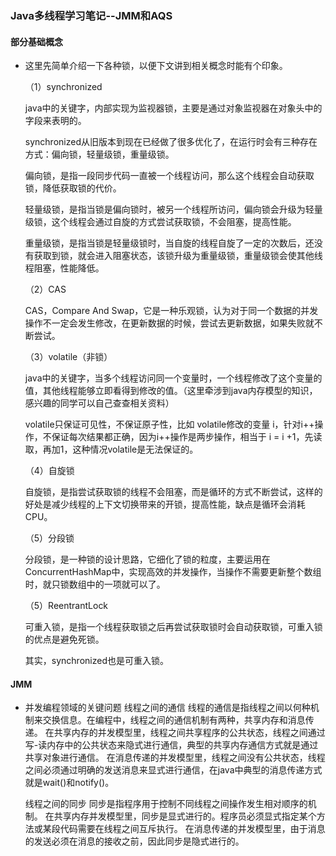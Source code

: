 ### Java多线程学习笔记--JMM和AQS 
#### 部分基础概念
   +  这里先简单介绍一下各种锁，以便下文讲到相关概念时能有个印象。
      
      （1）synchronized
      
      java中的关键字，内部实现为监视器锁，主要是通过对象监视器在对象头中的字段来表明的。
      
      synchronized从旧版本到现在已经做了很多优化了，在运行时会有三种存在方式：偏向锁，轻量级锁，重量级锁。
      
      偏向锁，是指一段同步代码一直被一个线程访问，那么这个线程会自动获取锁，降低获取锁的代价。
      
      轻量级锁，是指当锁是偏向锁时，被另一个线程所访问，偏向锁会升级为轻量级锁，这个线程会通过自旋的方式尝试获取锁，不会阻塞，提高性能。
      
      重量级锁，是指当锁是轻量级锁时，当自旋的线程自旋了一定的次数后，还没有获取到锁，就会进入阻塞状态，该锁升级为重量级锁，重量级锁会使其他线程阻塞，性能降低。
      
      （2）CAS
      
      CAS，Compare And Swap，它是一种乐观锁，认为对于同一个数据的并发操作不一定会发生修改，在更新数据的时候，尝试去更新数据，如果失败就不断尝试。
      
      （3）volatile（非锁）
      
      java中的关键字，当多个线程访问同一个变量时，一个线程修改了这个变量的值，其他线程能够立即看得到修改的值。（这里牵涉到java内存模型的知识，感兴趣的同学可以自己查查相关资料）
      
      volatile只保证可见性，不保证原子性，比如 volatile修改的变量 i，针对i++操作，不保证每次结果都正确，因为i++操作是两步操作，相当于 i = i +1，先读取，再加1，这种情况volatile是无法保证的。
      
      （4）自旋锁
      
      自旋锁，是指尝试获取锁的线程不会阻塞，而是循环的方式不断尝试，这样的好处是减少线程的上下文切换带来的开锁，提高性能，缺点是循环会消耗CPU。
      
      （5）分段锁
      
      分段锁，是一种锁的设计思路，它细化了锁的粒度，主要运用在ConcurrentHashMap中，实现高效的并发操作，当操作不需要更新整个数组时，就只锁数组中的一项就可以了。
      
      （5）ReentrantLock
      
      可重入锁，是指一个线程获取锁之后再尝试获取锁时会自动获取锁，可重入锁的优点是避免死锁。
      
      其实，synchronized也是可重入锁。
#### JMM
   - 并发编程领域的关键问题
      线程之间的通信
      线程的通信是指线程之间以何种机制来交换信息。在编程中，线程之间的通信机制有两种，共享内存和消息传递。
      在共享内存的并发模型里，线程之间共享程序的公共状态，线程之间通过写-读内存中的公共状态来隐式进行通信，典型的共享内存通信方式就是通过共享对象进行通信。
      在消息传递的并发模型里，线程之间没有公共状态，线程之间必须通过明确的发送消息来显式进行通信，在java中典型的消息传递方式就是wait()和notify()。
      
      线程之间的同步
      同步是指程序用于控制不同线程之间操作发生相对顺序的机制。
      在共享内存并发模型里，同步是显式进行的。程序员必须显式指定某个方法或某段代码需要在线程之间互斥执行。
      在消息传递的并发模型里，由于消息的发送必须在消息的接收之前，因此同步是隐式进行的。
   